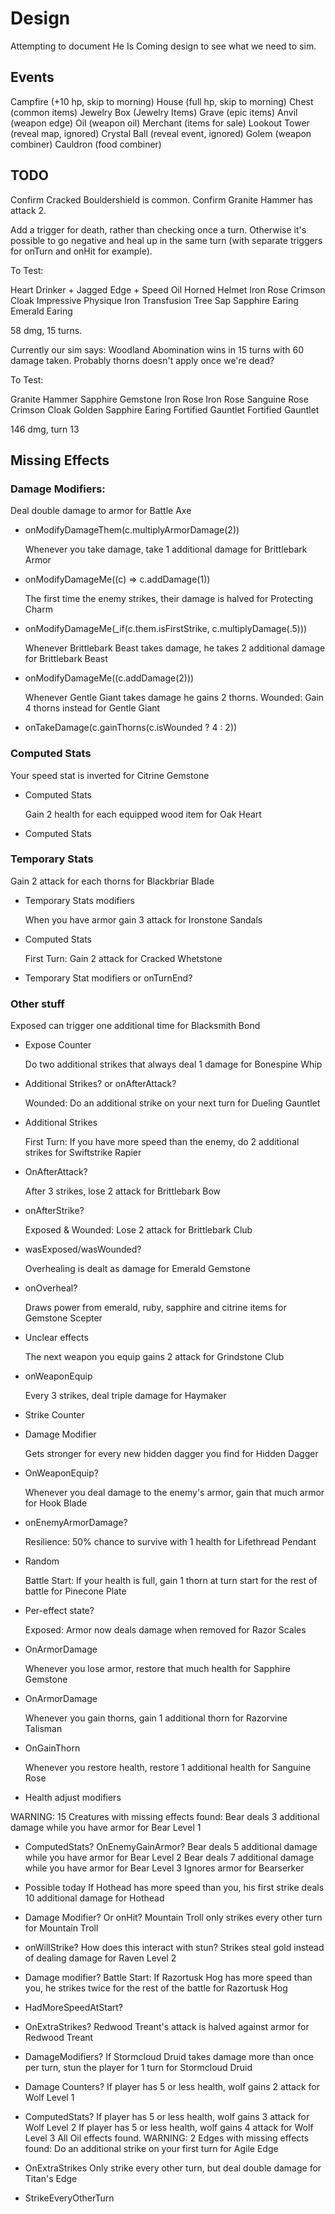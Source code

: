 # Design

Attempting to document He Is Coming design to see what we need to sim.

## Events
Campfire (+10 hp, skip to morning)
House (full hp, skip to morning)
Chest (common items)
Jewelry Box (Jewelry Items)
Grave (epic items)
Anvil (weapon edge)
Oil (weapon oil)
Merchant (items for sale)
Lookout Tower (reveal map, ignored)
Crystal Ball (reveal event, ignored)
Golem (weapon combiner)
Cauldron (food combiner)

## TODO

Confirm Cracked Bouldershield is common.
Confirm Granite Hammer has attack 2.

Add a trigger for death, rather than checking once a turn.  Otherwise it's
possible to go negative and heal up in the same turn (with separate triggers
for onTurn and onHit for example).


To Test:

Heart Drinker + Jagged Edge + Speed Oil
Horned Helmet
Iron Rose
Crimson Cloak
Impressive Physique
Iron Transfusion
Tree Sap
Sapphire Earing
Emerald Earing

58 dmg, 15 turns.

Currently our sim says:
Woodland Abomination wins in 15 turns with 60 damage taken.
Probably thorns doesn't apply once we're dead?


To Test:

Granite Hammer
Sapphire Gemstone
Iron Rose
Iron Rose
Sanguine Rose
Crimson Cloak
Golden Sapphire Earing
Fortified Gauntlet
Fortified Gauntlet

146 dmg, turn 13


## Missing Effects

### Damage Modifiers:
  Deal double damage to armor for Battle Axe
- onModifyDamageThem(c.multiplyArmorDamage(2))

  Whenever you take damage, take 1 additional damage for Brittlebark Armor
- onModifyDamageMe((c) => c.addDamage(1))

  The first time the enemy strikes, their damage is halved for Protecting Charm
- onModifyDamageMe(_if(c.them.isFirstStrike, c.multiplyDamage(.5)))

  Whenever Brittlebark Beast takes damage, he takes 2 additional damage for Brittlebark Beast
- onModifyDamageMe((c.addDamage(2)))

  Whenever Gentle Giant takes damage he gains 2 thorns.  Wounded: Gain 4 thorns instead for Gentle Giant
- onTakeDamage(c.gainThorns(c.isWounded ? 4 : 2))

### Computed Stats
  Your speed stat is inverted for Citrine Gemstone
- Computed Stats

  Gain 2 health for each equipped wood item for Oak Heart
- Computed Stats


### Temporary Stats
  Gain 2 attack for each thorns for Blackbriar Blade
- Temporary Stats modifiers

  When you have armor gain 3 attack for Ironstone Sandals
- Computed Stats

  First Turn: Gain 2 attack for Cracked Whetstone
- Temporary Stat modifiers or onTurnEnd?


### Other stuff

  Exposed can trigger one additional time for Blacksmith Bond
- Expose Counter

  Do two additional strikes that always deal 1 damage for Bonespine Whip
- Additional Strikes?  or onAfterAttack?

  Wounded: Do an additional strike on your next turn for Dueling Gauntlet
- Additional Strikes

  First Turn: If you have more speed than the enemy, do 2 additional strikes for Swiftstrike Rapier
- OnAfterAttack?

  After 3 strikes, lose 2 attack for Brittlebark Bow
- onAfterStrike?

  Exposed & Wounded: Lose 2 attack for Brittlebark Club
- wasExposed/wasWounded?

  Overhealing is dealt as damage for Emerald Gemstone
- onOverheal?

  Draws power from emerald, ruby, sapphire and citrine items for Gemstone Scepter
- Unclear effects

  The next weapon you equip gains 2 attack for Grindstone Club
- onWeaponEquip

  Every 3 strikes, deal triple damage for Haymaker
- Strike Counter
- Damage Modifier

  Gets stronger for every new hidden dagger you find for Hidden Dagger
- OnWeaponEquip?

  Whenever you deal damage to the enemy's armor, gain that much armor for Hook Blade
- onEnemyArmorDamage?

  Resilience: 50% chance to survive with 1 health for Lifethread Pendant
- Random

  Battle Start: If your health is full, gain 1 thorn at turn start for the rest of battle for Pinecone Plate
- Per-effect state?

  Exposed: Armor now deals damage when removed for Razor Scales
- OnArmorDamage

  Whenever you lose armor, restore that much health for Sapphire Gemstone
- OnArmorDamage

  Whenever you gain thorns, gain 1 additional thorn for Razorvine Talisman
- OnGainThorn

  Whenever you restore health, restore 1 additional health for Sanguine Rose
- Health adjust modifiers


WARNING: 15 Creatures with missing effects found:
  Bear deals 3 additional damage while you have armor for Bear Level 1
- ComputedStats?  OnEnemyGainArmor?
  Bear deals 5 additional damage while you have armor for Bear Level 2
  Bear deals 7 additional damage while you have armor for Bear Level 3
  Ignores armor for Bearserker

- Possible today
  If Hothead has more speed than you, his first strike deals 10 additional damage for Hothead
- Damage Modifier?  Or onHit?
  Mountain Troll only strikes every other turn for Mountain Troll
- onWillStrike?  How does this interact with stun?
  Strikes steal gold instead of dealing damage for Raven Level 2
- Damage modifier?
  Battle Start: If Razortusk Hog has more speed than you, he strikes twice for the rest of the battle for Razortusk Hog
- HadMoreSpeedAtStart?
- OnExtraStrikes?
  Redwood Treant's attack is halved against armor for Redwood Treant
- DamageModifiers?
  If Stormcloud Druid takes damage more than once per turn, stun the player for 1 turn for Stormcloud Druid
- Damage Counters?
  If player has 5 or less health, wolf gains 2 attack for Wolf Level 1
- ComputedStats?
  If player has 5 or less health, wolf gains 3 attack for Wolf Level 2
  If player has 5 or less health, wolf gains 4 attack for Wolf Level 3
All Oil effects found.
WARNING: 2 Edges with missing effects found:
  Do an additional strike on your first turn for Agile Edge
- OnExtraStrikes
  Only strike every other turn, but deal double damage for Titan's Edge
- StrikeEveryOtherTurn